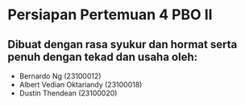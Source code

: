 # Persiapan Pertemuan 4 PBO II
## Dibuat dengan rasa syukur dan hormat serta penuh dengan tekad dan usaha oleh:
- Bernardo Ng              (23100012)
- Albert Vedian Oktariandy (23100018)
- Dustin Thendean          (23100020)
